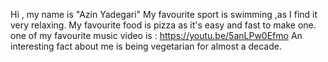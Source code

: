 Hi , my name is "Azin Yadegari"
My favourite sport is swimming ,as I find it very relaxing.
My favourite food is pizza as it's easy and fast to make one.
one of my favourite music video is : https://youtu.be/5anLPw0Efmo
An interesting fact about me is being vegetarian for almost a decade. 
